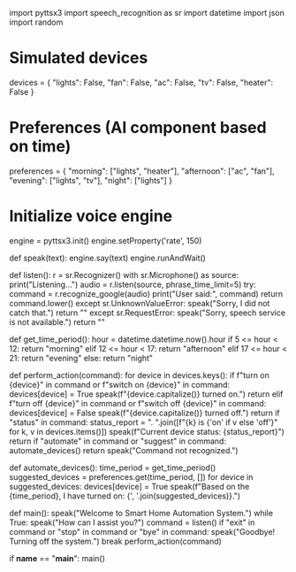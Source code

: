 import pyttsx3
import speech_recognition as sr
import datetime
import json
import random

# Simulated devices
devices = {
    "lights": False,
    "fan": False,
    "ac": False,
    "tv": False,
    "heater": False
}

# Preferences (AI component based on time)
preferences = {
    "morning": ["lights", "heater"],
    "afternoon": ["ac", "fan"],
    "evening": ["lights", "tv"],
    "night": ["lights"]
}

# Initialize voice engine
engine = pyttsx3.init()
engine.setProperty('rate', 150)

def speak(text):
    engine.say(text)
    engine.runAndWait()

def listen():
    r = sr.Recognizer()
    with sr.Microphone() as source:
        print("Listening...")
        audio = r.listen(source, phrase_time_limit=5)
    try:
        command = r.recognize_google(audio)
        print("User said:", command)
        return command.lower()
    except sr.UnknownValueError:
        speak("Sorry, I did not catch that.")
        return ""
    except sr.RequestError:
        speak("Sorry, speech service is not available.")
        return ""

def get_time_period():
    hour = datetime.datetime.now().hour
    if 5 <= hour < 12:
        return "morning"
    elif 12 <= hour < 17:
        return "afternoon"
    elif 17 <= hour < 21:
        return "evening"
    else:
        return "night"

def perform_action(command):
    for device in devices.keys():
        if f"turn on {device}" in command or f"switch on {device}" in command:
            devices[device] = True
            speak(f"{device.capitalize()} turned on.")
            return
        elif f"turn off {device}" in command or f"switch off {device}" in command:
            devices[device] = False
            speak(f"{device.capitalize()} turned off.")
            return
    if "status" in command:
        status_report = ". ".join([f"{k} is {'on' if v else 'off'}" for k, v in devices.items()])
        speak(f"Current device status: {status_report}")
        return
    if "automate" in command or "suggest" in command:
        automate_devices()
        return
    speak("Command not recognized.")

def automate_devices():
    time_period = get_time_period()
    suggested_devices = preferences.get(time_period, [])
    for device in suggested_devices:
        devices[device] = True
    speak(f"Based on the {time_period}, I have turned on: {', '.join(suggested_devices)}.")

def main():
    speak("Welcome to Smart Home Automation System.")
    while True:
        speak("How can I assist you?")
        command = listen()
        if "exit" in command or "stop" in command or "bye" in command:
            speak("Goodbye! Turning off the system.")
            break
        perform_action(command)

if __name__ == "__main__":
    main()
